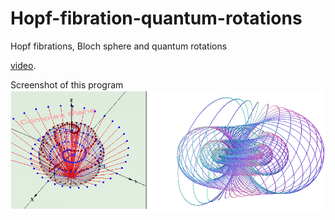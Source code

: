 # Hopf-fibration-quantum-rotations
Hopf fibrations, Bloch sphere and quantum rotations
<p>
   <a href ="https://vlad0007.github.io/Hopf-fibration-quantum-rotations/</a>
</p>
<p>
Video that shows how to work with the program is provided on this website
  <a href ="https://youtu.be/RH-sTfONevU" target="_blank">video</a>.
</p>
<p>
Screenshot of this program
<br>
<img src="images/spiral_rotation.png"
</p>
